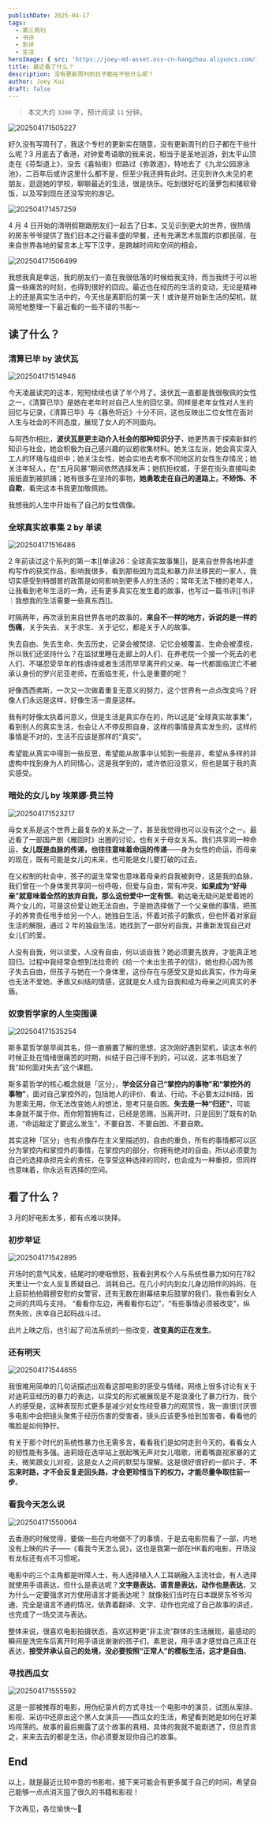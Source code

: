 ```yaml
---
publishDate: 2025-04-17
tags:
  - 第三周刊
  - 书评
  - 影评
  - 生活
heroImage: { src: 'https://joey-md-asset.oss-cn-hangzhou.aliyuncs.com/img/202504171505227.JPG', inferSize: true}
title: 最近看了什么？
description: 没有更新周刊的日子都在干些什么呢？
author: Joey Kai
draft: false
---
```


>  本文大约 `3200` 字，预计阅读 `11` 分钟。

![202504171505227](../assets/2025/202504171505227.jpg)

好久没有写周刊了，我这个专栏的更新实在随意，没有更新周刊的日子都在干些什么呢？3 月底去了香港，对钟爱粤语歌的我来说，相当于是圣地巡游，到太平山顶走在《芬梨道上》，没去《喜帖街》但路过《弥敦道》，特地去了《九龙公园游泳池》，二百年后或许这里什么都不是，但至少我还拥有此时。还见到许久未见的老朋友，逛逛她的学校，聊聊最近的生活，很是快乐。吃到很好吃的菠萝包和猪软骨饭，以及写到现在还没写完的游记。

![202504171457259](../assets/2025/202504171457259.png)

4 月 4 日开始的清明假期跟朋友们一起去了日本，又见识到更大的世界，很热情的房东爷爷提供了我们日本之行最丰盛的早餐，还有充满艺术氛围的京都民宿，在来自世界各地的留言本上写下汉字，是跨越时间和空间的相会。

![202504171506499](../assets/2025/202504171506499.jpg)

我想我真是幸运，我的朋友们一直在我很低落的时候给我支持，而当我终于可以袒露一些痛苦的时刻，也得到很好的回应。最近也在经历的生活的变动，无论是精神上的还是真实生活中的，今天也是离职后的第一天！或许是开始新生活的契机，就简短地整理一下最近看的一些不错的书影～

## 读了什么？

### 清算已毕 by 波伏瓦

![202504171514946](../assets/2025/202504171514946.jpg)

今天凌晨读完的这本，短短续续也读了半个月了。波伏瓦一直都是我很敬佩的女性之一，《清算已毕》是她在老年时对自己人生的回忆录。同样是老年女性对人生的回忆与记录，《清算已毕》与《暮色将近》十分不同，这也反映出二位女性在面对人生与社会的不同态度，展现了女人的不同面向。

与阿西尔相比，**波伏瓦是更主动介入社会的那种知识分子**，她更热衷于探索新鲜的知识与社会，她会积极为自己感兴趣的议题收集材料。她关注左派，她会真实深入工人的环境与组织中；她关注女性，她会实地去考察不同地区的女性生存情况；她关注年轻人，在“五月风暴”期间依然选择发声；她抗拒权威，于是在街头直接叫卖报纸直到被抓捕；她有很多在坚持的事物，**她勇敢走在自己的道路上，不矫饰、不自欺**，看完这本书我更加敬佩她。 

我想我的人生中开始有了自己的女性偶像。

### 全球真实故事集 2 by 单读

![202504171516486](../assets/2025/202504171516486.png)

2 年前读过这个系列的第一本[[单读26：全球真实故事集]]，是来自世界各地非虚构写作的获奖作品，影响我很多，看到那些因为混乱和暴力非法移民的一家人，我切实感受到特朗普的政策是如何影响到更多人的生活的；常年无法下楼的老年人，让我看到老年生活的一角，还有更多真实在发生着的故事，也写过一篇书评[[书评｜我想我的生活需要一些真东西]]。

时隔两年，再次读到来自世界各地的故事的，**来自不一样的地方，诉说的是一样的伤痛**，关于失去、关于求生、关于记忆，都是关于人的故事。

失去自由、失去生命、失去历史，记录会被焚烧、记忆会被覆盖、生命会被漠视，所以我们还坚持什么？在监狱里睡在走廊上的人们、在养老院一个接一个死去的老人们、不堪忍受早年的性虐待或者生活而早早离开的父亲、每一代都面临流亡不被承认身份的罗兴尼亚老师，在面临生死，什么是重要的呢？

好像西西弗斯，一次又一次做着重复无意义的努力，这个世界有一点点改变吗？好像人们永远是这样，好像生活一直是这样。

我有时好像太执着问意义，但是生活是真实存在的，所以这是“全球真实故事集”，看到别人的真实生活，也会让人不停反照自身，这样的事情是真实发生的，这样的事情是不对的，生活不应该是那样的“真实”。

希望能从真实中得到一些反思，希望能从故事中认知到一些是非，希望从多样的非虚构中找到身为人的同情心，这是我学到的，或许依旧没意义，但也是属于我的真实感受。

### 暗处的女儿 by 埃莱娜·费兰特

![202504171523217](../assets/2025/202504171523217.png)

母女关系是这个世界上最复杂的关系之一了，甚至我觉得也可以没有这个之一。最近看了一部国产剧《雁回时》出圈的讨论，也有关于母女关系。我们共享同一种命运，**女儿既是血脉的传递，也往往意味着命运的传递**——身为女性的命运，而母亲的现在，既有可能是女儿的未来，也可能是女儿要打破的过去。

在父权制的社会中，孩子的诞生常常也意味着母亲的自我被剥夺，这是我的血脉，我们曾在一个身体里共享同一份呼吸，但爱与自由，常有冲突，**如果成为“好母亲”就意味着全然的放弃自我，那么这份爱中一定有恨**。勒达毫无疑问是爱着她的两个女儿的，可是这份爱让她无法自由，于是她选择做了一个父亲做的事情，把孩子的养育责任甩手给另一个人，她独自生活，怀着对孩子的歉疚，但也怀着对家庭生活的解脱，通过 2 年的独自生活，她找到了一部分的自我，并重新发现自己对女儿们的爱。

人没有自我，何以谈爱，人没有自由，何以谈自我？她必须要先放弃，才能真正地回归。过程中我经常会想到法拉奇的《给一个未出生孩子的信》，她也担心因为孩子失去自由，但孩子与她在一个身体里，这份存在与感受又是如此真实，作为母亲也无法不爱她，矛盾又纠结的情感，这就是女人成为自我和成为母亲之间真实的矛盾。

### 奴隶哲学家的人生突围课

![202504171535254](../assets/2025/202504171535254.png)

斯多葛哲学是早闻其名，但一直搁置了解的思想，这次刚好遇到契机，读这本书的时候正处在情绪很痛苦的时期，纠结于自己得不到的，可以说，这本书启发了我“如何面对失去”这个课题。 

斯多葛哲学的核心概念就是「区分」，**学会区分自己“掌控内的事物”和“掌控外的事物”**，面对自己掌控外的，包括她人的评价、看法、行动，不必要太过纠结，因为思索无用，你无法改变她人的想法，思考只是自困。**失去是一种“归还”**，可能本身就不属于你，而你短暂拥有过，已经是恩赐，当离开时，只是回到了既有的轨道，“命运敲定了要这么发生”，不要自苦、不要自困、不要自欺。

其实这种「区分」也有点像存在主义里描述的，自由的重负，所有的事情都可以区分为掌控内和掌控外的事情，在掌控内的部分，你拥有绝对的自由，所以必须要为自己的选择承担完全的责任，在享受这种选择的同时，也会成为一种重担，但同样也意味着，你永远有选择的空间。

## 看了什么？

3 月的好电影太多，都有点难以抉择。

### 初步举证

![202504171542895](../assets/2025/202504171542895.png)

开场时的意气风发，结尾时的哽咽愤怒，我看到男权个人与系统性暴力如何在782天里让一个女人反复质疑自己、消耗自己。在几小时内到女儿身边陪伴的妈妈，在上庭前拍拍肩膀安慰的女警官，还有无数在剧幕结束后鼓掌的我们，我也看到女人之间的共鸣与支持。 “看看你左边，再看看你右边”，“有些事情必须被改变”，纵然失败，庆幸自己起码战斗过。

此片上映之后，也引起了司法系统的一些改变，**改变真的正在发生**。

### 还有明天

![202504171544655](../assets/2025/202504171544655.png)

我很难用简单的几句话描述出观看这部电影的感受与情绪，网络上很多讨论有关于对迪莉亚经历的暴力的表达，以探戈的形式被展现是不是浪漫化了暴力行为，我个人的感受是，这种表现形式更多是减少对女性经受暴力的观赏性，我一直很讨厌很多电影中会把镜头聚焦于经历伤害的受害者，镜头应该更多给到加害者，看看他的嘴脸是如何狰狞。

有关于那个时代的系统性暴力也无需多言，看看我们是如何走到今天的，看看女人的韧性能有多强。迪莉娅在选举站上抿起嘴无声对女儿唱歌，闭着嘴直视家暴的丈夫，微笑跟女儿对视，这是女人之间的默契与理解。这是很好很好的一部片子，**不忘来时路，才不会反复走回头路，才会更珍惜当下的权力，才能尽量争取往前一步**。

### 看我今天怎么说

![202504171550064](../assets/2025/202504171550064.png)

去香港的时候觉得，要做一些在内地做不了的事情，于是去电影院看了一部，内地没有上映的片子——《看我今天怎么说》，这也是我第一部在HK看的电影，开场没有龙标还有点不习惯呢。

电影中的三个主角都是听障人士，有人选择植入人工耳蜗融入主流社会，有人选择就使用手语表达，但什么是表达呢？**文字是表达、语言是表达，动作也是表达**，又为什么一定要强求对方使用语言才能表达呢？  就像我们当时在日本跟房东爷爷沟通，完全是语言不通的情况，依靠着翻译、文字、动作也完成了自己故事的讲述，也完成了一场交流与表达。

整体来说，很喜欢电影拍摄状态，喜欢这种更“非主流”群体的生活展现，最感动的瞬间是洗完车后离开时用手语说谢谢的孩子们，素恩说，用手语才感觉自己真正在表达，**接受并承认自己的处境，没必要按照“正常人”的模板生活，这才是自由**。

### 寻找西瓜女

![202504171555592](../assets/2025/202504171555592.png)

这是一部被推荐的电影，用伪纪录片的方式寻找一个电影中的演员，试图从案牍、影视、采访中还原出这个黑人女演员——西瓜女的生活，希望看到她是如何在好莱坞闯荡的。故事的最后揭露了这个故事的真相，具体的我就不能剧透了，但总而言之，来来去去的都是生活，你必须要发现你自己的故事。

## End

以上，就是最近比较中意的书影啦，接下来可能会有更多属于自己的时间，希望自己能够一点点消灭囤了很久的书籍和影视！

下次再见，各位愉快～👋